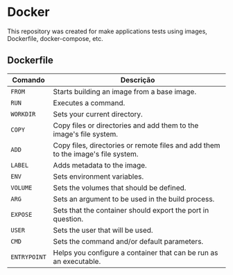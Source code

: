 # Docker

This repository was created for make applications tests using images, Dockerfile, docker-compose, etc.

## Dockerfile

| **Comando** | **Descrição** |
|-----------|-------------|
| `FROM` | Starts building an image from a base image. |
| `RUN` | Executes a command. |
| `WORKDIR` | Sets your current directory. |
| `COPY` | Copy files or directories and add them to the image's file system. |
| `ADD` | Copy files, directories or remote files and add them to the image's file system. |
| `LABEL` | Adds metadata to the image. |
| `ENV` | Sets environment variables. |
| `VOLUME` | Sets the volumes that should be defined. |
| `ARG` | Sets an argument to be used in the build process. |
| `EXPOSE` | Sets that the container should export the port in question. |
| `USER` | Sets the user that will be used. |
| `CMD` | Sets the command and/or default parameters. |
| `ENTRYPOINT` | Helps you configure a container that can be run as an executable. |